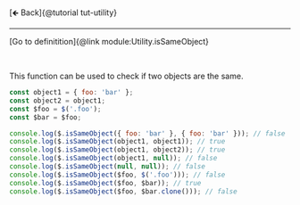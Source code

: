 [🡸 Back]{@tutorial tut-utility}
___

[Go to definitition]{@link module:Utility.isSameObject}

&nbsp;

This function can be used to check if two objects are the same.

```js
const object1 = { foo: 'bar' };
const object2 = object1;
const $foo = $('.foo');
const $bar = $foo;

console.log($.isSameObject({ foo: 'bar' }, { foo: 'bar' })); // false
console.log($.isSameObject(object1, object1)); // true
console.log($.isSameObject(object1, object2)); // true
console.log($.isSameObject(object1, null)); // false
console.log($.isSameObject(null, null)); // false
console.log($.isSameObject($foo, $('.foo'))); // false
console.log($.isSameObject($foo, $bar)); // true
console.log($.isSameObject($foo, $bar.clone())); // false
```
